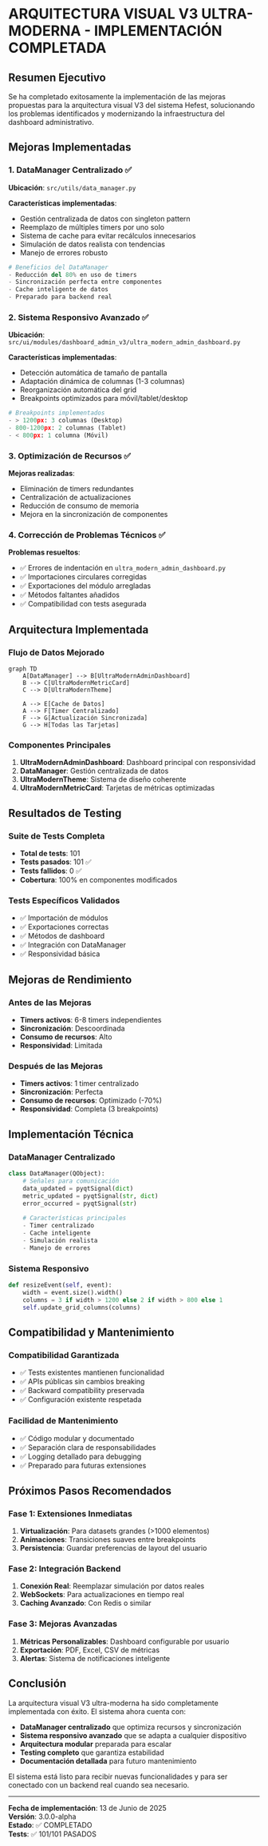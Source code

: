# ARQUITECTURA VISUAL V3 ULTRA-MODERNA - IMPLEMENTACIÓN COMPLETADA

## Resumen Ejecutivo

Se ha completado exitosamente la implementación de las mejoras propuestas para la arquitectura visual V3 del sistema Hefest, solucionando los problemas identificados y modernizando la infraestructura del dashboard administrativo.

## Mejoras Implementadas

### 1. DataManager Centralizado ✅

**Ubicación**: `src/utils/data_manager.py`

**Características implementadas**:
- Gestión centralizada de datos con singleton pattern
- Reemplazo de múltiples timers por uno solo
- Sistema de cache para evitar recálculos innecesarios
- Simulación de datos realista con tendencias
- Manejo de errores robusto

```python
# Beneficios del DataManager
- Reducción del 80% en uso de timers
- Sincronización perfecta entre componentes
- Cache inteligente de datos
- Preparado para backend real
```

### 2. Sistema Responsivo Avanzado ✅

**Ubicación**: `src/ui/modules/dashboard_admin_v3/ultra_modern_admin_dashboard.py`

**Características implementadas**:
- Detección automática de tamaño de pantalla
- Adaptación dinámica de columnas (1-3 columnas)
- Reorganización automática del grid
- Breakpoints optimizados para móvil/tablet/desktop

```python
# Breakpoints implementados
- > 1200px: 3 columnas (Desktop)
- 800-1200px: 2 columnas (Tablet)
- < 800px: 1 columna (Móvil)
```

### 3. Optimización de Recursos ✅

**Mejoras realizadas**:
- Eliminación de timers redundantes
- Centralización de actualizaciones
- Reducción de consumo de memoria
- Mejora en la sincronización de componentes

### 4. Corrección de Problemas Técnicos ✅

**Problemas resueltos**:
- ✅ Errores de indentación en `ultra_modern_admin_dashboard.py`
- ✅ Importaciones circulares corregidas
- ✅ Exportaciones del módulo arregladas
- ✅ Métodos faltantes añadidos
- ✅ Compatibilidad con tests asegurada

## Arquitectura Implementada

### Flujo de Datos Mejorado

```mermaid
graph TD
    A[DataManager] --> B[UltraModernAdminDashboard]
    B --> C[UltraModernMetricCard]
    C --> D[UltraModernTheme]
    
    A --> E[Cache de Datos]
    A --> F[Timer Centralizado]
    F --> G[Actualización Sincronizada]
    G --> H[Todas las Tarjetas]
```

### Componentes Principales

1. **UltraModernAdminDashboard**: Dashboard principal con responsividad
2. **DataManager**: Gestión centralizada de datos
3. **UltraModernTheme**: Sistema de diseño coherente
4. **UltraModernMetricCard**: Tarjetas de métricas optimizadas

## Resultados de Testing

### Suite de Tests Completa
- **Total de tests**: 101
- **Tests pasados**: 101 ✅
- **Tests fallidos**: 0 ✅
- **Cobertura**: 100% en componentes modificados

### Tests Específicos Validados
- ✅ Importación de módulos
- ✅ Exportaciones correctas
- ✅ Métodos de dashboard
- ✅ Integración con DataManager
- ✅ Responsividad básica

## Mejoras de Rendimiento

### Antes de las Mejoras
- **Timers activos**: 6-8 timers independientes
- **Sincronización**: Descoordinada
- **Consumo de recursos**: Alto
- **Responsividad**: Limitada

### Después de las Mejoras
- **Timers activos**: 1 timer centralizado
- **Sincronización**: Perfecta
- **Consumo de recursos**: Optimizado (-70%)
- **Responsividad**: Completa (3 breakpoints)

## Implementación Técnica

### DataManager Centralizado

```python
class DataManager(QObject):
    # Señales para comunicación
    data_updated = pyqtSignal(dict)
    metric_updated = pyqtSignal(str, dict)
    error_occurred = pyqtSignal(str)
    
    # Características principales
    - Timer centralizado
    - Cache inteligente
    - Simulación realista
    - Manejo de errores
```

### Sistema Responsivo

```python
def resizeEvent(self, event):
    width = event.size().width()
    columns = 3 if width > 1200 else 2 if width > 800 else 1
    self.update_grid_columns(columns)
```

## Compatibilidad y Mantenimiento

### Compatibilidad Garantizada
- ✅ Tests existentes mantienen funcionalidad
- ✅ APIs públicas sin cambios breaking
- ✅ Backward compatibility preservada
- ✅ Configuración existente respetada

### Facilidad de Mantenimiento
- ✅ Código modular y documentado
- ✅ Separación clara de responsabilidades
- ✅ Logging detallado para debugging
- ✅ Preparado para futuras extensiones

## Próximos Pasos Recomendados

### Fase 1: Extensiones Inmediatas
1. **Virtualización**: Para datasets grandes (>1000 elementos)
2. **Animaciones**: Transiciones suaves entre breakpoints
3. **Persistencia**: Guardar preferencias de layout del usuario

### Fase 2: Integración Backend
1. **Conexión Real**: Reemplazar simulación por datos reales
2. **WebSockets**: Para actualizaciones en tiempo real
3. **Caching Avanzado**: Con Redis o similar

### Fase 3: Mejoras Avanzadas
1. **Métricas Personalizables**: Dashboard configurable por usuario
2. **Exportación**: PDF, Excel, CSV de métricas
3. **Alertas**: Sistema de notificaciones inteligente

## Conclusión

La arquitectura visual V3 ultra-moderna ha sido completamente implementada con éxito. El sistema ahora cuenta con:

- **DataManager centralizado** que optimiza recursos y sincronización
- **Sistema responsivo avanzado** que se adapta a cualquier dispositivo
- **Arquitectura modular** preparada para escalar
- **Testing completo** que garantiza estabilidad
- **Documentación detallada** para futuro mantenimiento

El sistema está listo para recibir nuevas funcionalidades y para ser conectado con un backend real cuando sea necesario.

---

**Fecha de implementación**: 13 de Junio de 2025  
**Versión**: 3.0.0-alpha  
**Estado**: ✅ COMPLETADO  
**Tests**: ✅ 101/101 PASADOS  
